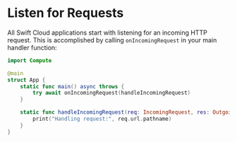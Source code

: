 # Listen for Requests

All Swift Cloud applications start with listening for an incoming HTTP request. This is accomplished by calling `onIncomingRequest` in your main handler function:

```swift
import Compute

@main
struct App {
    static func main() async throws {
        try await onIncomingRequest(handleIncomingRequest)
    }

    static func handleIncomingRequest(req: IncomingRequest, res: OutgoingResponse) async throws {
        print("Handling request:", req.url.pathname)
    }
}
```

